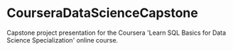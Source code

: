 # CourseraDataScienceCapstone
Capstone project presentation for the Coursera 'Learn SQL Basics for Data Science Specialization' online course.
